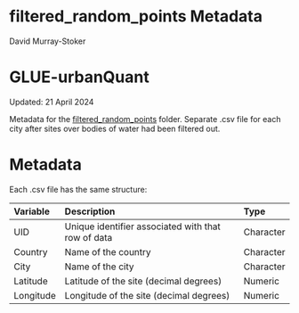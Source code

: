 filtered\_random\_points Metadata
================
David Murray-Stoker

# GLUE-urbanQuant

Updated: 21 April 2024

Metadata for the [filtered_random_points](https://github.com/dmurraystoker/GLUE-urbanQuant/tree/main/data/filtered_random_points) folder. Separate .csv file for each city after sites over bodies of water had been filtered out.

# Metadata

Each .csv file has the same structure:

| Variable   | Description                                             | Type      | 
|:-----------|:--------------------------------------------------------|:----------|
| UID | Unique identifier associated with that row of data | Character |
| Country | Name of the country | Character |
| City | Name of the city | Character |
| Latitude | Latitude of the site (decimal degrees) | Numeric |
| Longitude | Longitude of the site (decimal degrees) | Numeric | 
